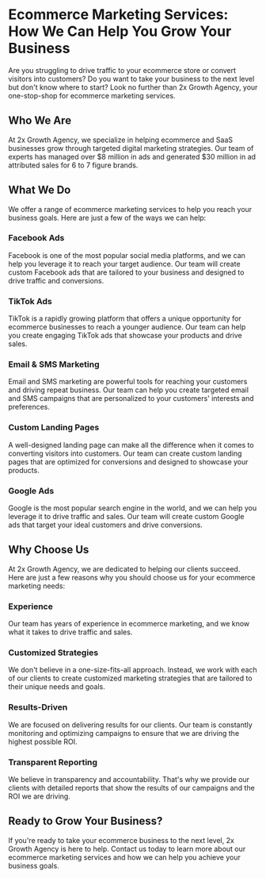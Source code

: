 # Ecommerce Marketing Services: How We Can Help You Grow Your Business

Are you struggling to drive traffic to your ecommerce store or convert visitors into customers? Do you want to take your business to the next level but don't know where to start? Look no further than 2x Growth Agency, your one-stop-shop for ecommerce marketing services.

## Who We Are

At 2x Growth Agency, we specialize in helping ecommerce and SaaS businesses grow through targeted digital marketing strategies. Our team of experts has managed over $8 million in ads and generated $30 million in ad attributed sales for 6 to 7 figure brands.

## What We Do

We offer a range of ecommerce marketing services to help you reach your business goals. Here are just a few of the ways we can help:

### Facebook Ads

Facebook is one of the most popular social media platforms, and we can help you leverage it to reach your target audience. Our team will create custom Facebook ads that are tailored to your business and designed to drive traffic and conversions.

### TikTok Ads

TikTok is a rapidly growing platform that offers a unique opportunity for ecommerce businesses to reach a younger audience. Our team can help you create engaging TikTok ads that showcase your products and drive sales.

### Email & SMS Marketing

Email and SMS marketing are powerful tools for reaching your customers and driving repeat business. Our team can help you create targeted email and SMS campaigns that are personalized to your customers' interests and preferences.

### Custom Landing Pages

A well-designed landing page can make all the difference when it comes to converting visitors into customers. Our team can create custom landing pages that are optimized for conversions and designed to showcase your products.

### Google Ads

Google is the most popular search engine in the world, and we can help you leverage it to drive traffic and sales. Our team will create custom Google ads that target your ideal customers and drive conversions.

## Why Choose Us

At 2x Growth Agency, we are dedicated to helping our clients succeed. Here are just a few reasons why you should choose us for your ecommerce marketing needs:

### Experience

Our team has years of experience in ecommerce marketing, and we know what it takes to drive traffic and sales.

### Customized Strategies

We don't believe in a one-size-fits-all approach. Instead, we work with each of our clients to create customized marketing strategies that are tailored to their unique needs and goals.

### Results-Driven

We are focused on delivering results for our clients. Our team is constantly monitoring and optimizing campaigns to ensure that we are driving the highest possible ROI.

### Transparent Reporting

We believe in transparency and accountability. That's why we provide our clients with detailed reports that show the results of our campaigns and the ROI we are driving.

## Ready to Grow Your Business?

If you're ready to take your ecommerce business to the next level, 2x Growth Agency is here to help. Contact us today to learn more about our ecommerce marketing services and how we can help you achieve your business goals.